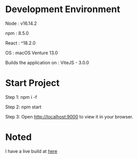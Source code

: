 # Development Environment
Node : v16.14.2

npm : 8.5.0

React : ^18.2.0

OS : macOS Venture 13.0 

Builds the application on : ViteJS - 3.0.0 


# Start Project
Step 1: npm i -f
  
Step 2: npm start
  
Step 3:  Open [http://localhost:9000](http://localhost:9000) to view it in your browser.
  
# Noted 
I have a live build at   [here](https://healthy-care-website.vercel.app)